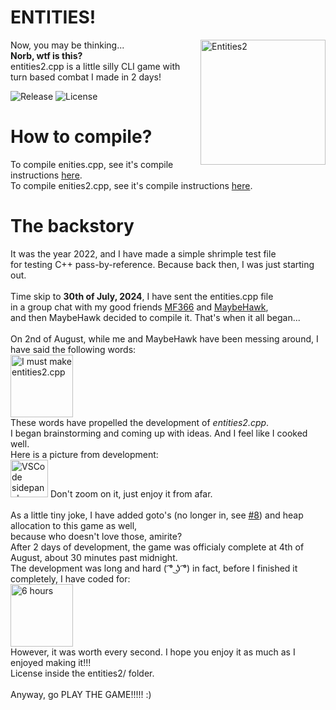 <h1>ENTITIES!</h1>
<aside>
<img src="./entities2/assets/entities2_big_image.png" alt="Entities2" style="width:200px;height:-1px" align="right">
</aside>
<p>Now, you may be thinking...<br>
<b>Norb, wtf is this?</b><br>
entities2.cpp is a little silly CLI game with turn based combat I made in 2 days!
</p>

<img alt="Release" src="https://img.shields.io/github/v/release/norbcodes/entities?display_name=tag&label=Latest"></img>
<img alt="License" src="https://img.shields.io/badge/License-CC%20BY--NC%204.0%20%C2%A9%202024-red?label=License"></img>

<h1>How to compile?</h1>
<p>
To compile enities.cpp, see it's compile instructions <a href="entities1\README.md">here</a>.<br>
To compile enities2.cpp, see it's compile instructions <a href="entities2\README.md">here</a>.
</p>

<h1>The backstory</h1>
<p>
It was the year 2022, and I have made a simple shrimple test file<br>
for testing C++ pass-by-reference. Because back then, I was just starting out.
<br><br>
Time skip to <b>30th of July, 2024</b>, I have sent the entities.cpp file<br>
in a group chat with my good friends <a href="https://github.com/MF366-Coding">MF366</a> and <a href="https://github.com/MaybeHawk1">MaybeHawk</a>, <br>and then MaybeHawk decided to compile it. That's when it all began...<br><br>
On 2nd of August, while me and MaybeHawk have been messing around, I have said the following words:<br>
<img src="assets/must_make.png" alt="I must make entities2.cpp" style="height:100px"></img><br>
These words have propelled the development of <i>entities2.cpp</i>.<br>
I began brainstorming and coming up with ideas. And I feel like I cooked well.<br>
Here is a picture from development:<br><img src="assets/vscode_sidepanel_view.png" alt="VSCode sidepanel" style="width:60px"></img> Don't zoom on it, just enjoy it from afar.<br><br>
As a little tiny joke, I have added goto's (no longer in, see <a href="https://github.com/norbcodes/entities/issues/8">#8</a>) and heap allocation to this game as well,<br>
because who doesn't love those, amirite?<br>
After 2 days of development, the game was officialy complete at 4th of August, about 30 minutes past midnight.<br>
The development was long and hard ( ͡° ͜ʖ ͡°) in fact, before I finished it completely, I have coded for:<br>
<img src="entities2/fun_stuff/entities2_in_the_making.png" alt="6 hours" style="height:100px"></img><br>
However, it was worth every second.
I hope you enjoy it as much as I enjoyed making it!!!<br>
License inside the entities2/ folder.<br><br>
Anyway, go PLAY THE GAME!!!!! :)
</p>
